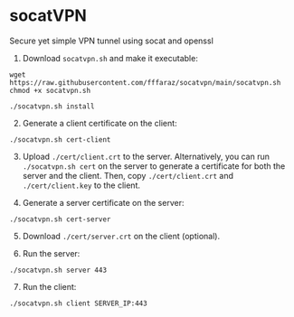 # socatVPN
Secure yet simple VPN tunnel using socat and openssl

1. Download `socatvpn.sh` and make it executable:
```
wget https://raw.githubusercontent.com/fffaraz/socatvpn/main/socatvpn.sh
chmod +x socatvpn.sh

./socatvpn.sh install
```

2. Generate a client certificate on the client:
```
./socatvpn.sh cert-client
```

3. Upload `./cert/client.crt` to the server. Alternatively, you can run `./socatvpn.sh cert` on the server to generate a certificate for both the server and the client. Then, copy `./cert/client.crt` and `./cert/client.key` to the client.

4. Generate a server certificate on the server:
```
./socatvpn.sh cert-server
```

5. Download `./cert/server.crt` on the client (optional).

6. Run the server:
```
./socatvpn.sh server 443
```

7. Run the client:
```
./socatvpn.sh client SERVER_IP:443
```
